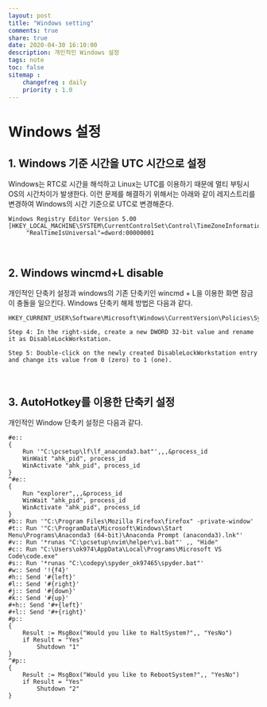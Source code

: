 ```yaml
---
layout: post
title: "Windows setting"
comments: true
share: true
date: 2020-04-30 16:10:00
description: 개인적인 Windows 설정
tags: note
toc: false
sitemap :
    changefreq : daily
    priority : 1.0
---
```


# Windows 설정

## 1. Windows 기준 시간을 UTC 시간으로 설정

Windows는 RTC로 시간을 해석하고 Linux는 UTC를 이용하기 때문에 멀티 부팅시 OS의 시간차이가 발생한다. 이런 문제를 해결하기 위해서는 아래와 같이 레지스트리를 변경하여 Windows의 시간 기준으로 UTC로 변경해준다.

```
Windows Registry Editor Version 5.00
[HKEY_LOCAL_MACHINE\SYSTEM\CurrentControlSet\Control\TimeZoneInformation]
     "RealTimeIsUniversal"=dword:00000001   
```

<br>

## 2. Windows wincmd+L disable

개인적인 단축키 설정과 windows의 기존 단축키인 wincmd + L을 이용한 화면 잠금이 충돌을 일으킨다. Windows 단축키 해제 방법은 다음과 같다.

```
HKEY_CURRENT_USER\Software\Microsoft\Windows\CurrentVersion\Policies\System

Step 4: In the right-side, create a new DWORD 32-bit value and rename it as DisableLockWorkstation.

Step 5: Double-click on the newly created DisableLockWorkstation entry and change its value from 0 (zero) to 1 (one).
```

<br>

## 3. AutoHotkey를 이용한 단축키 설정

개인적인 Window 단축키 설정은 다음과 같다.

```
#e::
{
    Run '"C:\pcsetup\lf\lf_anaconda3.bat"',,,&process_id
    WinWait "ahk_pid", process_id
    WinActivate "ahk_pid", process_id
}
^#e::
{
    Run "explorer",,,&process_id
    WinWait "ahk_pid", process_id
    WinActivate "ahk_pid", process_id
}
#b:: Run '"C:\Program Files\Mozilla Firefox\firefox" -private-window'
#t:: Run '"C:\ProgramData\Microsoft\Windows\Start Menu\Programs\Anaconda3 (64-bit)\Anaconda Prompt (anaconda3).lnk"'
#v:: Run '*runas "C:\pcsetup\nvim\helper\vi.bat"' ,, "Hide"
#c:: Run "C:\Users\ok974\AppData\Local\Programs\Microsoft VS Code\code.exe"
#s:: Run '*runas "C:\codepy\spyder_ok97465\spyder.bat"'
#w:: Send '!{f4}'
#h:: Send '#{left}'
#l:: Send '#{right}'
#j:: Send '#{down}'
#k:: Send '#{up}'
#+h:: Send '#+{left}'
#+l:: Send '#+{right}'
#p::
{
    Result := MsgBox("Would you like to HaltSystem?",, "YesNo")
    if Result = "Yes"
        Shutdown "1"
}
^#p::
{
    Result := MsgBox("Would you like to RebootSystem?",, "YesNo")
    if Result = "Yes"
        Shutdown "2"
}
```